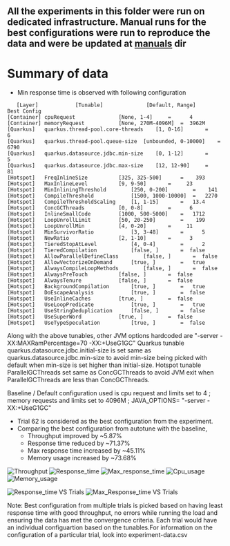 ## All the experiments in this folder were run on dedicated infrastructure. Manual runs for the best configurations were run to reproduce the data and were be updated at [manuals](/manuals) dir

# Summary of data
- Min response time is observed with following configuration
```
   [Layer]            [Tunable]              [Default, Range]      Best Config
[Container] cpuRequest				[None, 1-4]		=      4
[Container] memoryRequest			[None, 270M-4096M]	=  3962M
[Quarkus]   quarkus.thread-pool.core-threads	[1, 0-16]		=      6
[Quarkus]   quarkus.thread-pool.queue-size	[unbounded, 0-10000]	=   6790
[Quarkus]   quarkus.datasource.jdbc.min-size	[0, 1-12]		=      5
[Quarkus]   quarkus.datasource.jdbc.max-size	[12, 12-90]		=     81
[Hotspot]   FreqInlineSize			[325, 325-500]		=    393
[Hotspot]   MaxInlineLevel			[9, 9-50]		=     23
[Hotspot]   MinInliningThreshold		[250, 0-200]		=    141
[Hotspot]   CompileThreshold			[1500, 1000-10000]	=   2270
[Hotspot]   CompileThresholdScaling		[1, 1-15]		=   13.4
[Hotspot]   ConcGCThreads			[0, 0-8]		=      6
[Hotspot]   InlineSmallCode			[1000, 500-5000]	=   1712
[Hotspot]   LoopUnrollLimit			[50, 20-250]		=    199
[Hotspot]   LoopUnrollMin			[4, 0-20]		=     11
[Hotspot]   MinSurvivorRatio			[3, 3-48]		=      5
[Hotspot]   NewRatio				[2, 1-10]		=      3
[Hotspot]   TieredStopAtLevel			[4, 0-4]		=      2
[Hotspot]   TieredCompilation			[false, ]		=  false
[Hotspot]   AllowParallelDefineClass		[false, ]		=  false
[Hotspot]   AllowVectorizeOnDemand		[true, ]		=   true
[Hotspot]   AlwaysCompileLoopMethods		[false, ]		=  false
[Hotspot]   AlwaysPreTouch			[false, ]		=  false
[Hotspot]   AlwaysTenure			[false, ]		=  false
[Hotspot]   BackgroundCompilation		[true, ]		=   true
[Hotspot]   DoEscapeAnalysis			[true, ]		=  false
[Hotspot]   UseInlineCaches			[true, ]		=  false
[Hotspot]   UseLoopPredicate			[true, ]		=   true
[Hotspot]   UseStringDeduplication		[false, ]		=  false
[Hotspot]   UseSuperWord			[true, ]		=  false
[Hotspot]   UseTypeSpeculation			[true, ]		=  false

```
Along with the above tunables, other JVM options hardcoded are "-server -XX:MAXRamPercentage=70 -XX:+UseG1GC"
Quarkus tunable quarkus.datasource.jdbc.initial-size is set same as quarkus.datasource.jdbc.min-size to avoid min-size being picked with default when min-size is set higher than initial-size.
Hotspot tunable ParallelGCThreads set same as ConcGCThreads to avoid JVM exit when ParallelGCThreads are less than ConcGCThreads.

Baseline / Default configuration used is cpu request and limits set to 4 ; memory requests and limits set to 4096M ; JAVA_OPTIONS= "-server -XX:+UseG1GC"

- Trial 62 is considered as the best configuration from the experiment.
- Comparing the best configuration from autotune with the baseline, 
	- Throughput improved by ~5.87% 
	- Response time reduced by ~71.37%
	- Max response time increased by ~45.11%
	- Memory usage increased by ~73.68%

![Throughput](https://user-images.githubusercontent.com/17760990/137093662-bdc4658b-5990-4c43-aa56-73f71b64c98f.png)
![Response_time](https://user-images.githubusercontent.com/17760990/137093677-08e8d604-06c3-4cad-9f8b-2903f6a6814d.png)
![Max_response_time](https://user-images.githubusercontent.com/17760990/137093683-6c2124e7-0c27-40a8-9621-6b31fdcac6b5.png)
![Cpu_usage](https://user-images.githubusercontent.com/17760990/137093692-4a95c061-773a-4d80-898b-01e59627ad41.png)
![Memory_usage](https://user-images.githubusercontent.com/17760990/137093699-d32d6253-442e-46bb-aeda-03613386071a.png)

![Response_time VS Trials](https://user-images.githubusercontent.com/17760990/138665086-4ee83b66-51d2-4f16-87ad-9de2c2ffc5bf.png)
![Max_Response_time VS Trials](https://user-images.githubusercontent.com/17760990/138665112-c056caf6-43d7-4e9a-adfc-eedb49336940.png)


Note: Best configuration from multiple trials is picked based on having least response time with good throughput, no errors while running the load and ensuring the data has met the convergence criteria.
Each trial would have an individual configuartion based on the tunables.For information on the configuration of a particular trial, look into experiment-data.csv
